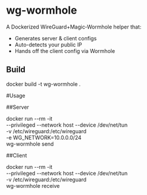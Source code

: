 # wg-wormhole

A Dockerized WireGuard+Magic‑Wormhole helper that:
- Generates server & client configs
- Auto-detects your public IP
- Hands off the client config via Wormhole

## Build

docker build -t wg-wormhole .

#Usage

##Server

docker run --rm -it \
  --privileged --network host --device /dev/net/tun \
  -v /etc/wireguard:/etc/wireguard \
  -e WG_NETWORK=10.0.0.0/24 \
  wg-wormhole send

##Client

docker run --rm -it \
  --privileged --network host --device /dev/net/tun \
  -v /etc/wireguard:/etc/wireguard \
  wg-wormhole receive <wormhole-code>
